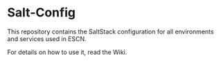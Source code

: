 # Salt-Config

This repository contains the SaltStack configuration for all environments and
services used in ESCN.

For details on how to use it, read the Wiki.